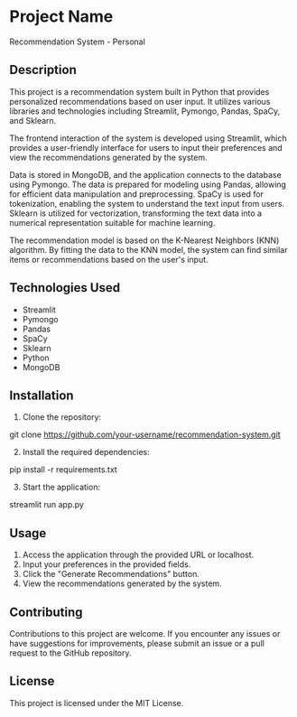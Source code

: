 # Project Name

Recommendation System - Personal

## Description

This project is a recommendation system built in Python that provides personalized recommendations based on user input. It utilizes various libraries and technologies including Streamlit, Pymongo, Pandas, SpaCy, and Sklearn.

The frontend interaction of the system is developed using Streamlit, which provides a user-friendly interface for users to input their preferences and view the recommendations generated by the system.

Data is stored in MongoDB, and the application connects to the database using Pymongo. The data is prepared for modeling using Pandas, allowing for efficient data manipulation and preprocessing. SpaCy is used for tokenization, enabling the system to understand the text input from users. Sklearn is utilized for vectorization, transforming the text data into a numerical representation suitable for machine learning.

The recommendation model is based on the K-Nearest Neighbors (KNN) algorithm. By fitting the data to the KNN model, the system can find similar items or recommendations based on the user's input.

## Technologies Used

- Streamlit
- Pymongo
- Pandas
- SpaCy
- Sklearn
- Python
- MongoDB

## Installation

1. Clone the repository:

git clone https://github.com/your-username/recommendation-system.git

2. Install the required dependencies:

pip install -r requirements.txt

3. Start the application:

streamlit run app.py

## Usage

1. Access the application through the provided URL or localhost.
2. Input your preferences in the provided fields.
3. Click the "Generate Recommendations" button.
4. View the recommendations generated by the system.

## Contributing

Contributions to this project are welcome. If you encounter any issues or have suggestions for improvements, please submit an issue or a pull request to the GitHub repository.

## License

This project is licensed under the MIT License.
